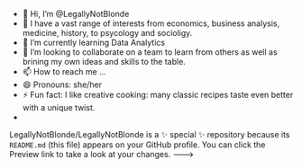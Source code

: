 - 👋 Hi, I’m @LegallyNotBlonde
- 👀 I have a vast range of interests from economics, business analysis, medicine, history, to psycology and socioligy.
- 🌱 I’m currently learning Data Analytics
- 💞️ I’m looking to collaborate on a team to learn from others as well as brining my own ideas and skills to the table.
- 📫 How to reach me ...
- 😄 Pronouns: she/her
- ⚡ Fun fact: I like creative cooking: many classic recipes taste even better with a unique twist.
- 
LegallyNotBlonde/LegallyNotBlonde is a ✨ special ✨ repository because its `README.md` (this file) appears on your GitHub profile.
You can click the Preview link to take a look at your changes.
--->
